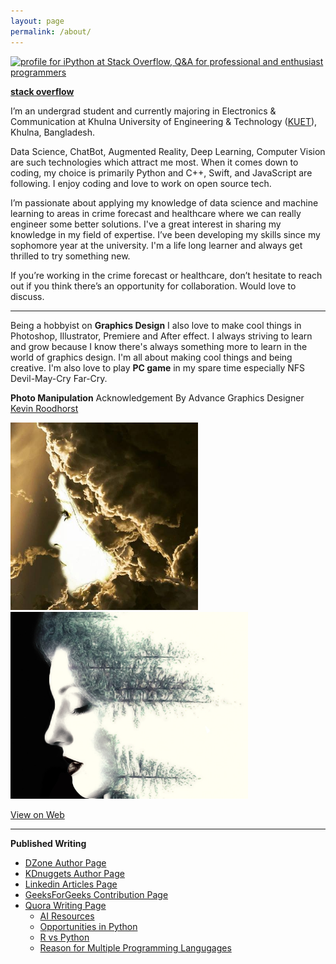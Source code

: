 ```yaml
---
layout: page
permalink: /about/
---
```

<a href="https://stackoverflow.com/users/9215780/ipython">
<img src="https://stackoverflow.com/users/flair/9215780.png?theme=clean" width="208" height="58" alt="profile for iPython at Stack Overflow, Q&amp;A for professional and enthusiast programmers" title="profile for iPython at Stack Overflow, Q&amp;A for professional and enthusiast programmers">
</a><br>

[**stack overflow**](https://stackoverflow.com/users/story/9215780)<br>


I’m an undergrad student and currently majoring in Electronics & Communication at Khulna University of Engineering & Technology ([KUET](http://www.kuet.ac.bd/)), Khulna, Bangladesh.

Data Science, ChatBot, Augmented Reality, Deep Learning, Computer Vision are such technologies which attract me most. When it comes down to coding, my choice is primarily Python and C++, Swift, and JavaScript are following. I enjoy coding and love to work on open source tech.

I’m passionate about applying my knowledge of data science and machine learning to areas in crime forecast and healthcare where we can really engineer some better solutions. I've a great interest in sharing my knowledge in my field of expertise. I’ve been developing my skills since my sophomore year at the university. I'm a life long learner and always get thrilled to try something new.

If you’re working in the crime forecast or healthcare, don’t hesitate to reach out if you think there’s an opportunity for collaboration. Would love to discuss.

---

Being a hobbyist on **Graphics Design** I also love to make cool things in Photoshop, Illustrator, Premiere and After effect. I always striving to learn and grow because I know there's always something more to learn in the world of graphics design. I'm all about making 
cool things and being creative. I'm also love to play **PC game** in my spare time especially NFS Devil-May-Cry Far-Cry.

**Photo Manipulation** Acknowledgement By Advance Graphics Designer [Kevin Roodhorst](https://www.youtube.com/user/KevinRoodhorst/featured)
 
<img src="/images/graph_one.jpg" width="300"/> <img src="/images/graph_two.jpg" width="380"/> 

[View on Web](https://www.flickr.com/photos/cosmic_plasma/sets/72157687263827040/with/37567324632/)

---

**Published Writing**
  
* [DZone Author Page](https://dzone.com/users/3338062/iphoton.html)
* [KDnuggets Author Page](https://www.kdnuggets.com/author/mohammed-innat)
* [Linkedin Articles Page](https://www.linkedin.com/in/innat2k14/detail/recent-activity/posts/)
* [GeeksForGeeks Contribution Page](https://auth.geeksforgeeks.org/user/innat/articles)
* [Quora Writing Page](https://www.quora.com/profile/Mohammed-Innat)
  - [AI Resources](http://qr.ae/TUpyGw)
  - [Opportunities in Python](http://qr.ae/TUpyGU)
  - [R vs Python](http://qr.ae/TUpyGS)
  - [Reason for Multiple Programming Langugages](http://qr.ae/TUpyGl)

